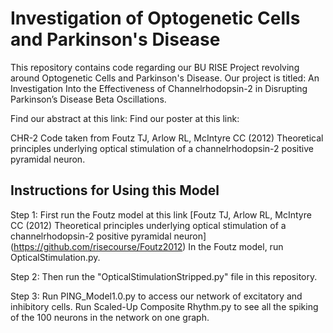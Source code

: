 # Investigation of Optogenetic Cells and Parkinson's Disease
 This repository contains code regarding our BU RISE Project revolving around Optogenetic Cells and Parkinson's Disease. Our project is titled: An Investigation Into the Effectiveness of Channelrhodopsin-2 in Disrupting Parkinson’s Disease Beta Oscillations. 
 
 Find our abstract at this link: 
 Find our poster at this link: 


CHR-2 Code taken from Foutz TJ, Arlow RL, McIntyre CC (2012) Theoretical principles underlying optical stimulation of a channelrhodopsin-2 positive pyramidal neuron.


## Instructions for Using this Model
Step 1:
First run the Foutz model at this link [Foutz TJ, Arlow RL, McIntyre CC (2012) Theoretical principles underlying optical stimulation of a channelrhodopsin-2 positive pyramidal neuron] (https://github.com/risecourse/Foutz2012)
In the Foutz model, run OpticalStimulation.py.

Step 2:
Then run the "OpticalStimulationStripped.py" file in this repository.

Step 3:
Run PING_Model1.0.py to access our network of excitatory and inhibitory cells. Run Scaled-Up Composite Rhythm.py to see all the spiking of the 100 neurons in the network on one graph.
